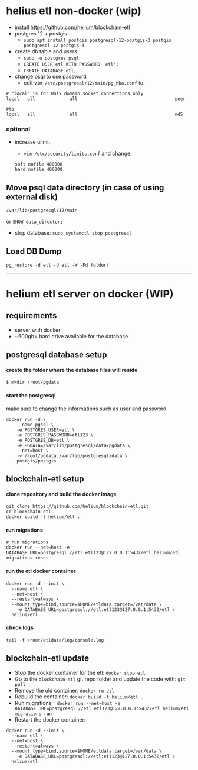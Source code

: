 # helius etl non-docker (wip)

* install https://github.com/helium/blockchain-etl
* postgres 12 + postgis
	* `sudo apt install postgis postgresql-12-postgis-3 postgis postgresql-12-postgis-3`
* create db table and users
	* `sudo -u postgres psql`
	* `CREATE USER etl WITH PASSWORD 'etl';`
	* `CREATE DATABASE etl;`
* change psql to use password
	* edit `vim /etc/postgresql/12/main/pg_hba.conf` to:
```
# "local" is for Unix domain socket connections only
local   all             all                                     peer

#to 
local   all             all                                     md5
```

### optional
* increase ulimit
	* `vim /etc/security/limits.conf` and change:
	
	```
	soft nofile 400000
	hard nofile 400000
	```

## Move psql data directory (in case of using external disk)
`/var/lib/postgresql/12/main`

or `SHOW data_director;`

* stop database: `sudo systemctl stop postgresql`

## Load DB Dump
`pg_restore -d etl -U etl -W -Fd folder/`



---

# helium etl server on docker (WIP)

## requirements
* server with docker
* ~500gb+ hard drive available for the database


## postgresql database setup

#### create the folder where the database files will reside
```
$ mkdir /root/pgdata
```

#### start the postgresql
make sure to change the informations such as user and password
```
docker run -d \
    --name pgsql \
    -e POSTGRES_USER=etl \
    -e POSTGRES_PASSWORD=etl123 \
    -e POSTGRES_DB=etl \
    -e PGDATA=/var/lib/postgresql/data/pgdata \
    --net=host \
    -v /root/pgdata:/var/lib/postgresql/data \
    postgis/postgis
```

## blockchain-etl setup
#### clone repository and build the docker image
```
git clone https://github.com/helium/blockchain-etl.git
cd blockchain-etl
docker build -t helium/etl .
```

#### run migrations
```
# run migrations
docker run --net=host -e DATABASE_URL=postgresql://etl:etl123@127.0.0.1:5432/etl helium/etl migrations reset
```

#### run the etl docker container
```
docker run -d --init \
  --name etl \
  --net=host \
  --restart=always \
  --mount type=bind,source=$HOME/etldata,target=/var/data \
	-e DATABASE_URL=postgresql://etl:etl123@127.0.0.1:5432/etl \
  helium/etl
```

#### check logs
```
tail -f /root/etldata/log/console.log
```

## blockchain-etl update

* Stop the docker container for the etl: `docker stop etl`
* Go to the `blockchain-etl` git repo folder and update the code with:  `git pull`
* Remove the old container: `docker rm etl`
* Rebuild the container: `docker build -t helium/etl .`
* Run migrations: ` docker run --net=host -e DATABASE_URL=postgresql://etl:etl123@127.0.0.1:5432/etl helium/etl migrations run`
* Restart the docker container:
```
docker run -d --init \
  --name etl \
  --net=host \
  --restart=always \
  --mount type=bind,source=$HOME/etldata,target=/var/data \
	-e DATABASE_URL=postgresql://etl:etl123@127.0.0.1:5432/etl \
  helium/etl
```


